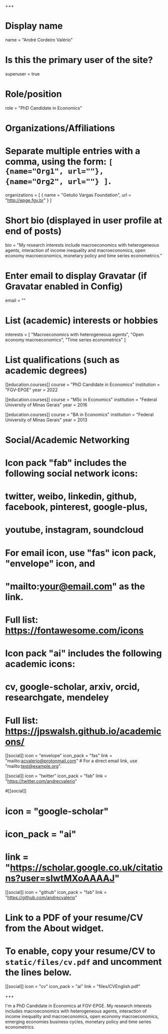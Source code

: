 +++
# Display name
name = "André Cordeiro Valério"

# Is this the primary user of the site?
superuser = true

# Role/position
role = "PhD Candidate in Economics"

# Organizations/Affiliations
#   Separate multiple entries with a comma, using the form: `[ {name="Org1", url=""}, {name="Org2", url=""} ]`.
organizations = [ { name = "Getulio Vargas Foundation", url = "http://epge.fgv.br" } ]

# Short bio (displayed in user profile at end of posts)
bio = "My research interests include macroeconomics with heterogeneous agents, interaction of income inequality and macroeconomics, open economy macroeconomics, monetary policy and time series econometrics."

# Enter email to display Gravatar (if Gravatar enabled in Config)
email = ""

# List (academic) interests or hobbies
interests = [
  "Macroeconomics with heterogeneous agents",
  "Open economy macroeconomics",
  "Time series econometrics"
]

# List qualifications (such as academic degrees)
[[education.courses]]
  course = "PhD Candidate in Economics"
  institution = "FGV-EPGE"
  year = 2022

[[education.courses]]
  course = "MSc in Economics"
  institution = "Federal University of Minas Gerais"
  year = 2016

[[education.courses]]
  course = "BA in Economics"
  institution = "Federal University of Minas Gerais"
  year = 2013

# Social/Academic Networking
#
# Icon pack "fab" includes the following social network icons:
#
#   twitter, weibo, linkedin, github, facebook, pinterest, google-plus,
#   youtube, instagram, soundcloud
#
#   For email icon, use "fas" icon pack, "envelope" icon, and
#   "mailto:your@email.com" as the link.
#
#   Full list: https://fontawesome.com/icons
#
# Icon pack "ai" includes the following academic icons:
#
#   cv, google-scholar, arxiv, orcid, researchgate, mendeley
#
#   Full list: https://jpswalsh.github.io/academicons/

[[social]]
  icon = "envelope"
  icon_pack = "fas"
  link = "mailto:acvalerio@protonmail.com"  # For a direct email link, use "mailto:test@example.org".

[[social]]
  icon = "twitter"
  icon_pack = "fab"
  link = "https://twitter.com/andrecvalerio"

#[[social]]
#  icon = "google-scholar"
#  icon_pack = "ai"
#  link = "https://scholar.google.co.uk/citations?user=sIwtMXoAAAAJ"

[[social]]
  icon = "github"
  icon_pack = "fab"
  link = "https://github.com/andrecvalerio"

# Link to a PDF of your resume/CV from the About widget.
# To enable, copy your resume/CV to `static/files/cv.pdf` and uncomment the lines below.
 [[social]]
   icon = "cv"
   icon_pack = "ai"
   link = "files/CVEnglish.pdf"

+++

I'm a PhD Candidate in Economics at FGV-EPGE. My research interests includes macroeconomics with heterogeneous agents, interaction of income inequality and macroeconomics, open economy macroeconomics, emerging economies business cycles, monetary policy and time series econometrics.


